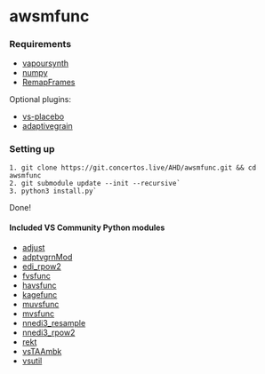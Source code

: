 # awsmfunc

### Requirements
* [vapoursynth](http://www.vapoursynth.com/)
* [numpy](https://numpy.org/)
* [RemapFrames](https://github.com/Irrational-Encoding-Wizardry/Vapoursynth-RemapFrames)

Optional plugins:
* [vs-placebo](https://github.com/Lypheo/vs-placebo)
* [adaptivegrain](https://git.kageru.moe/kageru/adaptivegrain)

### Setting up

	1. git clone https://git.concertos.live/AHD/awsmfunc.git && cd awsmfunc
	2. git submodule update --init --recursive`
	3. python3 install.py`

Done!

#### Included VS Community Python modules
* [adjust](https://github.com/dubhater/vapoursynth-adjust)
* [adptvgrnMod](https://gitlab.com/Ututu/adptvgrnmod)
* [edi_rpow2](https://gist.github.com/YamashitaRen/020c497524e794779d9c)
* [fvsfunc](https://github.com/Irrational-Encoding-Wizardry/fvsfunc)
* [havsfunc](https://github.com/HomeOfVapourSynthEvolution/havsfunc)
* [kagefunc](https://github.com/Irrational-Encoding-Wizardry/kagefunc)
* [muvsfunc](https://github.com/WolframRhodium/muvsfunc)
* [mvsfunc](https://github.com/HomeOfVapourSynthEvolution/mvsfunc)
* [nnedi3_resample](https://github.com/mawen1250/VapourSynth-script)
* [nnedi3_rpow2](https://gist.github.com/4re/342624c9e1a144a696c6)
* [rekt](https://gitlab.com/Ututu/rekt)
* [vsTAAmbk](https://github.com/HomeOfVapourSynthEvolution/vsTAAmbk)
* [vsutil](https://github.com/Irrational-Encoding-Wizardry/vsutil)
